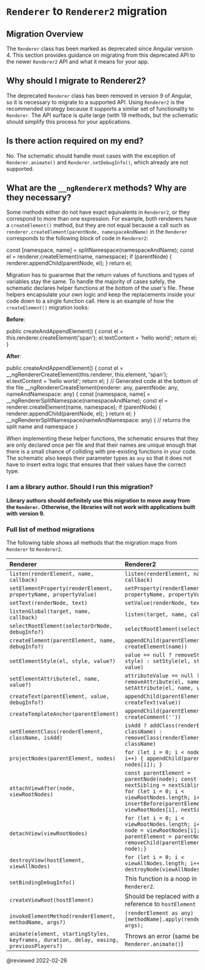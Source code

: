 # `Renderer` to `Renderer2` migration

## Migration Overview

The `Renderer` class has been marked as deprecated since Angular version 4.
This section provides guidance on migrating from this deprecated API to the newer `Renderer2` API and what it means for your app.

## Why should I migrate to Renderer2?

The deprecated `Renderer` class has been removed in version 9 of Angular, so it is necessary to migrate to a supported API.
Using `Renderer2` is the recommended strategy because it supports a similar set of functionality to `Renderer`.
The API surface is quite large \(with 19 methods\, but the schematic should simplify this process for your applications.

## Is there action required on my end?

No.
The schematic should handle most cases with the exception of `Renderer.animate()` and `Renderer.setDebugInfo()`, which already are not supported.

## What are the `__ngRendererX` methods? Why are they necessary?

Some methods either do not have exact equivalents in `Renderer2`, or they correspond to more than one expression.
For example, both renderers have a `createElement()` method, but they are not equal because a call such as `renderer.createElement(parentNode, namespaceAndName)` in the `Renderer` corresponds to the following block of code in `Renderer2`:

<code-example format="typescript" language="typescript">

const [namespace, name] = splitNamespace(namespaceAndName);
const el = renderer.createElement(name, namespace);
if (parentNode) {
  renderer.appendChild(parentNode, el);
}
return el;

</code-example>

Migration has to guarantee that the return values of functions and types of variables stay the same.
To handle the majority of cases safely, the schematic declares helper functions at the bottom of the user's file.
These helpers encapsulate your own logic and keep the replacements inside your code down to a single function call.
Here is an example of how the `createElement()` migration looks:

**Before**:

<code-example format="typescript" language="typescript">

public createAndAppendElement() {
  const el = this.renderer.createElement('span');
  el.textContent = 'hello world';
  return el;
}

</code-example>

**After**:

<code-example format="typescript" language="typescript">

public createAndAppendElement() {
  const el = __ngRendererCreateElement(this.renderer, this.element, 'span');
  el.textContent = 'hello world';
  return el;
}
// Generated code at the bottom of the file
__ngRendererCreateElement(renderer: any, parentNode: any, nameAndNamespace: any) {
  const [namespace, name] = __ngRendererSplitNamespace(namespaceAndName);
  const el = renderer.createElement(name, namespace);
  if (parentNode) {
    renderer.appendChild(parentNode, el);
  }
  return el;
}
__ngRendererSplitNamespace(nameAndNamespace: any) {
  // returns the split name and namespace
}

</code-example>

When implementing these helper functions, the schematic ensures that they are only declared once per file and that their names are unique enough that there is a small chance of colliding with pre-existing functions in your code.
The schematic also keeps their parameter types as `any` so that it does not have to insert extra logic that ensures that their values have the correct type.

### I am a library author. Should I run this migration?

**Library authors should definitely use this migration to move away from the `Renderer`.**
**Otherwise, the libraries will not work with applications built with version 9.**

### Full list of method migrations

The following table shows all methods that the migration maps from `Renderer` to `Renderer2`.

| Renderer                                                                                 | Renderer2 |
|:---                                                                                      |:---       |
| `listen(renderElement, name, callback)`                                                  | `listen(renderElement, name, callback)`                                                                                                                                                        |
| `setElementProperty(renderElement, propertyName, propertyValue)`                         | `setProperty(renderElement, propertyName, propertyValue)`                                                                                                                                      |
| `setText(renderNode, text)`                                                              | `setValue(renderNode, text)`                                                                                                                                                                   |
| `listenGlobal(target, name, callback)`                                                   | `listen(target, name, callback)`                                                                                                                                                               |
| `selectRootElement(selectorOrNode, debugInfo?)`                                          | `selectRootElement(selectorOrNode)`                                                                                                                                                            |
| `createElement(parentElement, name, debugInfo?)`                                         | `appendChild(parentElement, createElement(name))`                                                                                                                                              |
| `setElementStyle(el, style, value?)`                                                     | `value == null ? removeStyle(el, style) : setStyle(el, style, value)`                                                                                                                          |
| `setElementAttribute(el, name, value?)`                                                  | `attributeValue == null ? removeAttribute(el, name) : setAttribute(el, name, value)`                                                                                                           |
| `createText(parentElement, value, debugInfo?)`                                           | `appendChild(parentElement, createText(value))`                                                                                                                                                |
| `createTemplateAnchor(parentElement)`                                                    | `appendChild(parentElement, createComment(''))`                                                                                                                                                |
| `setElementClass(renderElement, className, isAdd)`                                       | `isAdd ? addClass(renderElement, className) : removeClass(renderElement, className)`                                                                                                           |
| `projectNodes(parentElement, nodes)`                                                     | `for (let i = 0; i < nodes.length; i++) { appendChild(parentElement, nodes[i]); }`                                                                                                             |
| `attachViewAfter(node, viewRootNodes)`                                                   | `const parentElement = parentNode(node); const nextSibling = nextSibling(node); for (let i = 0; i < viewRootNodes.length; i++) { insertBefore(parentElement, viewRootNodes[i], nextSibling);}` |
| `detachView(viewRootNodes)`                                                              | `for (let i = 0; i < viewRootNodes.length; i++) {const node = viewRootNodes[i]; const parentElement = parentNode(node); removeChild(parentElement, node);}`                                    |
| `destroyView(hostElement, viewAllNodes)`                                                 | `for (let i = 0; i < viewAllNodes.length; i++) { destroyNode(viewAllNodes[i]); }`                                                                                                              |
| `setBindingDebugInfo()`                                                                  | This function is a noop in `Renderer2`.                                                                                                                                                        |
| `createViewRoot(hostElement)`                                                            | Should be replaced with a reference to `hostElement`                                                                                                                                           |
| `invokeElementMethod(renderElement, methodName, args?)`                                  | `(renderElement as any)[methodName].apply(renderElement, args);`                                                                                                                               |
| `animate(element, startingStyles, keyframes, duration, delay, easing, previousPlayers?)` | Throws an error \(same behavior as `Renderer.animate()`\)                                                                                                                                      |

<!-- links -->

<!-- external links -->

<!-- end links -->

@reviewed 2022-02-28
